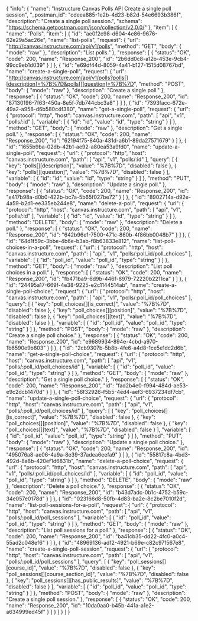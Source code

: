 {
  "info": {
    "name": "Instructure Canvas Polls API Create a single poll session",
    "_postman_id": "cdeea885-1e2b-4d23-b82d-54e6693b386f",
    "description": "Create a single poll session.",
    "schema": "https://schema.getpostman.com/json/collection/v2.0.0/"
  },
  "item": [
    {
      "name": "Polls",
      "item": [
        {
          "id": "ae0f2c98-d604-4e86-9676-62e29a5ac26e",
          "name": "list-polls",
          "request": {
            "url": "http://canvas.instructure.com/api/v1/polls",
            "method": "GET",
            "body": {
              "mode": "raw"
            },
            "description": "List polls."
          },
          "response": [
            {
              "status": "OK",
              "code": 200,
              "name": "Response_200",
              "id": "2b6dd0c8-a12b-453e-9cb4-99cc9eb1d039"
            }
          ]
        },
        {
          "id": "e69df44d-8059-4a41-b127-1515d08767bd",
          "name": "create-a-single-poll",
          "request": {
            "url": "http://canvas.instructure.com/api/v1/polls?polls[][description]=%7B%7D&polls[][question]=%7B%7D",
            "method": "POST",
            "body": {
              "mode": "raw"
            },
            "description": "Create a single poll."
          },
          "response": [
            {
              "status": "OK",
              "code": 200,
              "name": "Response_200",
              "id": "87130196-7f63-450a-8e5f-7db744cbc3a8"
            }
          ]
        },
        {
          "id": "7393facc-672e-49a2-a958-d6b580c4f380",
          "name": "get-a-single-poll",
          "request": {
            "url": {
              "protocol": "http",
              "host": "canvas.instructure.com",
              "path": [
                "api",
                "v1",
                "polls/:id"
              ],
              "variable": [
                {
                  "id": "id",
                  "value": "id",
                  "type": "string"
                }
              ]
            },
            "method": "GET",
            "body": {
              "mode": "raw"
            },
            "description": "Get a single poll."
          },
          "response": [
            {
              "status": "OK",
              "code": 200,
              "name": "Response_200",
              "id": "62194f75-840a-431d-a6b1-89da27571679"
            }
          ]
        },
        {
          "id": "1655b9ba-02db-42b1-ae92-a80ea53a9fd0",
          "name": "update-a-single-poll",
          "request": {
            "url": {
              "protocol": "http",
              "host": "canvas.instructure.com",
              "path": [
                "api",
                "v1",
                "polls/:id"
              ],
              "query": [
                {
                  "key": "polls[][description]",
                  "value": "%7B%7D",
                  "disabled": false
                },
                {
                  "key": "polls[][question]",
                  "value": "%7B%7D",
                  "disabled": false
                }
              ],
              "variable": [
                {
                  "id": "id",
                  "value": "id",
                  "type": "string"
                }
              ]
            },
            "method": "PUT",
            "body": {
              "mode": "raw"
            },
            "description": "Update a single poll."
          },
          "response": [
            {
              "status": "OK",
              "code": 200,
              "name": "Response_200",
              "id": "e417b98a-d0b0-422b-bc7a-5b65f027be72"
            }
          ]
        },
        {
          "id": "8902714a-d92e-4a59-b2d1-ee335eb244e8",
          "name": "delete-a-poll",
          "request": {
            "url": {
              "protocol": "http",
              "host": "canvas.instructure.com",
              "path": [
                "api",
                "v1",
                "polls/:id"
              ],
              "variable": [
                {
                  "id": "id",
                  "value": "id",
                  "type": "string"
                }
              ]
            },
            "method": "DELETE",
            "body": {
              "mode": "raw"
            },
            "description": "Delete a poll."
          },
          "response": [
            {
              "status": "OK",
              "code": 200,
              "name": "Response_200",
              "id": "642b96e1-7500-471c-860b-4f86bb0048b7"
            }
          ]
        },
        {
          "id": "64d1f59c-3bbe-4b6e-b3ab-f8b63833e812",
          "name": "list-poll-choices-in-a-poll",
          "request": {
            "url": {
              "protocol": "http",
              "host": "canvas.instructure.com",
              "path": [
                "api",
                "v1",
                "polls/:poll_id/poll_choices"
              ],
              "variable": [
                {
                  "id": "poll_id",
                  "value": "poll_id",
                  "type": "string"
                }
              ]
            },
            "method": "GET",
            "body": {
              "mode": "raw"
            },
            "description": "List poll choices in a poll."
          },
          "response": [
            {
              "status": "OK",
              "code": 200,
              "name": "Response_200",
              "id": "fb471ba9-6d9b-446f-8979-72220b2211ca"
            }
          ]
        },
        {
          "id": "24495a17-669f-4e38-9225-e2c1144514ab",
          "name": "create-a-single-poll-choice",
          "request": {
            "url": {
              "protocol": "http",
              "host": "canvas.instructure.com",
              "path": [
                "api",
                "v1",
                "polls/:poll_id/poll_choices"
              ],
              "query": [
                {
                  "key": "poll_choices[][is_correct]",
                  "value": "%7B%7D",
                  "disabled": false
                },
                {
                  "key": "poll_choices[][position]",
                  "value": "%7B%7D",
                  "disabled": false
                },
                {
                  "key": "poll_choices[][text]",
                  "value": "%7B%7D",
                  "disabled": false
                }
              ],
              "variable": [
                {
                  "id": "poll_id",
                  "value": "poll_id",
                  "type": "string"
                }
              ]
            },
            "method": "POST",
            "body": {
              "mode": "raw"
            },
            "description": "Create a single poll choice."
          },
          "response": [
            {
              "status": "OK",
              "code": 200,
              "name": "Response_200",
              "id": "e9689934-894e-4cbd-a970-1b6590e9b803"
            }
          ]
        },
        {
          "id": "2cb9307b-5b8b-4fe6-a4d8-1ce5e1dc2d6b",
          "name": "get-a-single-poll-choice",
          "request": {
            "url": {
              "protocol": "http",
              "host": "canvas.instructure.com",
              "path": [
                "api",
                "v1",
                "polls/:poll_id/poll_choices/id"
              ],
              "variable": [
                {
                  "id": "poll_id",
                  "value": "poll_id",
                  "type": "string"
                }
              ]
            },
            "method": "GET",
            "body": {
              "mode": "raw"
            },
            "description": "Get a single poll choice."
          },
          "response": [
            {
              "status": "OK",
              "code": 200,
              "name": "Response_200",
              "id": "fad2b4e0-f994-484d-ae53-e9c2dcb1470d"
            }
          ]
        },
        {
          "id": "58f32926-f5b5-4ed4-aef3-6937234df7cb",
          "name": "update-a-single-poll-choice",
          "request": {
            "url": {
              "protocol": "http",
              "host": "canvas.instructure.com",
              "path": [
                "api",
                "v1",
                "polls/:poll_id/poll_choices/id"
              ],
              "query": [
                {
                  "key": "poll_choices[][is_correct]",
                  "value": "%7B%7D",
                  "disabled": false
                },
                {
                  "key": "poll_choices[][position]",
                  "value": "%7B%7D",
                  "disabled": false
                },
                {
                  "key": "poll_choices[][text]",
                  "value": "%7B%7D",
                  "disabled": false
                }
              ],
              "variable": [
                {
                  "id": "poll_id",
                  "value": "poll_id",
                  "type": "string"
                }
              ]
            },
            "method": "PUT",
            "body": {
              "mode": "raw"
            },
            "description": "Update a single poll choice."
          },
          "response": [
            {
              "status": "OK",
              "code": 200,
              "name": "Response_200",
              "id": "495076a8-ae06-4a9a-8e39-37adea6eefa9"
            }
          ]
        },
        {
          "id": "55817c8a-4bd3-492d-8a8b-420ef1d6831b",
          "name": "delete-a-poll-choice",
          "request": {
            "url": {
              "protocol": "http",
              "host": "canvas.instructure.com",
              "path": [
                "api",
                "v1",
                "polls/:poll_id/poll_choices/id"
              ],
              "variable": [
                {
                  "id": "poll_id",
                  "value": "poll_id",
                  "type": "string"
                }
              ]
            },
            "method": "DELETE",
            "body": {
              "mode": "raw"
            },
            "description": "Delete a poll choice."
          },
          "response": [
            {
              "status": "OK",
              "code": 200,
              "name": "Response_200",
              "id": "b43d7adc-0b1c-4752-b59c-34e057e0178d"
            }
          ]
        },
        {
          "id": "023166d8-50fb-4d83-ba2e-8c2be7010f2d",
          "name": "list-poll-sessions-for-a-poll",
          "request": {
            "url": {
              "protocol": "http",
              "host": "canvas.instructure.com",
              "path": [
                "api",
                "v1",
                "polls/:poll_id/poll_sessions"
              ],
              "variable": [
                {
                  "id": "poll_id",
                  "value": "poll_id",
                  "type": "string"
                }
              ]
            },
            "method": "GET",
            "body": {
              "mode": "raw"
            },
            "description": "List poll sessions for a poll."
          },
          "response": [
            {
              "status": "OK",
              "code": 200,
              "name": "Response_200",
              "id": "ba41cb35-dd22-4fc0-a0c4-55ad2c048ef6"
            }
          ]
        },
        {
          "id": "48969136-adf2-4921-b69e-c82c97f567e8",
          "name": "create-a-single-poll-session",
          "request": {
            "url": {
              "protocol": "http",
              "host": "canvas.instructure.com",
              "path": [
                "api",
                "v1",
                "polls/:poll_id/poll_sessions"
              ],
              "query": [
                {
                  "key": "poll_sessions[][course_id]",
                  "value": "%7B%7D",
                  "disabled": false
                },
                {
                  "key": "poll_sessions[][course_section_id]",
                  "value": "%7B%7D",
                  "disabled": false
                },
                {
                  "key": "poll_sessions[][has_public_results]",
                  "value": "%7B%7D",
                  "disabled": false
                }
              ],
              "variable": [
                {
                  "id": "poll_id",
                  "value": "poll_id",
                  "type": "string"
                }
              ]
            },
            "method": "POST",
            "body": {
              "mode": "raw"
            },
            "description": "Create a single poll session."
          },
          "response": [
            {
              "status": "OK",
              "code": 200,
              "name": "Response_200",
              "id": "10da0aa0-b45b-441a-a1e2-a634999ed45f"
            }
          ]
        }
      ]
    }
  ]
}